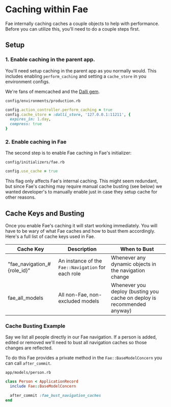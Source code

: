 # Caching within Fae

Fae internally caching caches a couple objects to help with performance. Before you can utilize this, you'll need to do a couple steps first.

## Setup

### 1. Enable caching in the parent app.

You'll need setup caching in the parent app as you normally would. This includes enabling `perform_caching` and setting a `cache_store` in you environment configs.

We're fans of memcached and the [Dalli gem](https://github.com/petergoldstein/dalli).

`config/environments/production.rb`
```ruby
config.action_controller.perform_caching = true
config.cache_store = :dalli_store, '127.0.0.1:11211', {
  expires_in: 1.day,
  compress: true
}
```

### 2. Enable caching in Fae

The second step is to enable Fae caching in Fae's initializer:

`config/initializers/fae.rb`
```ruby
config.use_cache = true
```

This flag only affects Fae's internal caching. This might seem redundant, but since Fae's caching may require manual cache busting (see below) we wanted developer's to manually enable just in case they setup cache for other reasons.

## Cache Keys and Busting

Once you enable Fae's caching it will start working immediately. You will have to be wary of what Fae caches and how to bust them accordingly. Here's a full list of cache keys used in Fae.

| Cache Key | Description | When to Bust |
|-----------|-------------|--------------|
| "fae_navigation_#{role_id}" | An instance of the `Fae::Navigation` for each role | Whenever any dynamic objects in the navigation change |
| fae_all_models | All non-Fae, non-excluded models | Whenever you deploy (busting you cache on deploy is recommended anyway) |

### Cache Busting Example

Say we list all people directly in our Fae navigation. If a person is added, edited or removed we'll need to bust all navigation caches so those changes are reflected.

To do this Fae provides a private method in the `Fae::BaseModelConcern` you can call `after_commit`.

`app/models/person.rb`
```ruby
class Person < ApplicationRecord
  include Fae::BaseModelConcern

  after_commit :fae_bust_navigation_caches
end
```


